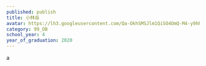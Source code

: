 ```yaml
---
published: publish
title: 小林岳
avatar: https://lh3.googleusercontent.com/Qa-OkhSMSJlm1QiSO4OmQ-M4-y9hR1_F8fjUmZ2N2Mj41RyPQQcpBAGJbt_ry0AlnHuuiz9SDZOqDdWbvSnR7So07FrGynXh4eFJkm-ZVYm0dMJCE4aSPUwpKjWlX3DMLVgZS5RKfD590Ga2ZorRxUeCjY25fZawCcjEBKp3i_8f2cicC6zFlWxd7Xx-E2kRJe-gtZwEzUuiCQfsdro7vSaXMmS3R_ZUCDovxL5agFt21FxuU92bElbB-MG0hAFtMfs_2tvhVrYMQBEUxMa0VSnUJvwRk2Sv7tUUc_o30ApvCDseRglVQIOeQ7XVM3UWH0L5AxXSFp_qF-jGb0P5Z_qDrAMcpmfC_OwxOPt9fvWvWaH3iKssDk5T0b-EHZMfS0Fp5MAVSVV6YTKgIe4jaEBCqh2E5Vc3BFM6yOVE8hrks9Ae3QyDeliCAFNmi7223wMIvactNnpVdYFEVjwJfrVCp3vewedjxTJiuqkhS6ZcVaKWlN-vs6v-kvsgO5KDPlpIAEAAw3UVt1syUhMzlL00O-w1QRQne2bKKsS--MSgVStlpgyDEwOmvSXqS7baH3R8ZGKlFuJwvvTyX2m58CdF5JAvlwt8Tpr-9CN587E3t2mePJzJFA=s300
category: 99_OB
school_year: 4
year_of_graduation: 2020
---
```

a
